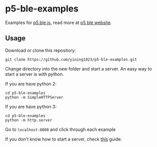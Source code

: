 # p5-ble-examples
Examples for [p5.ble.js](https://github.com/yining1023/p5.ble.js), read more at [p5 ble website](https://yining1023.github.io/p5ble-website).

## Usage

Download or clone this repository:
```
git clone https://github.com/yining1023/p5-ble-examples.git
```

Change directory into the new folder and start a server.
An easy way to start a server is with python.

If you are have python 2:
```
cd p5-ble-examples
python -m SimpleHTTPServer
```
If you are have python 3:
```
cd p5-ble-examples
python -m http.server
```

Go to `localhost:8000` and click through each example

If you don't know how to start a server, check [this](https://github.com/processing/p5.js/wiki/Local-server) guide.
